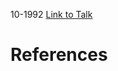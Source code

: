 

10-1992
[Link to Talk](https://www.churchofjesuschrist.org/study/general-conference/1992/10/priesthood-session?lang=eng)



# References
